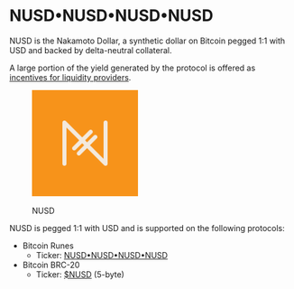 # NUSD•NUSD•NUSD•NUSD

NUSD is the Nakamoto Dollar, a synthetic dollar on Bitcoin pegged 1:1 with USD and backed by delta-neutral collateral.

A large portion of the yield generated by the protocol is offered as [incentives for liquidity providers](incentives/rewards-for-nusd-lp-providers.md).

<div align="left"><figure><img src=".gitbook/assets/NUSD Logo.png" alt="" width="188"><figcaption><p>NUSD</p></figcaption></figure></div>

NUSD is pegged 1:1 with USD and is supported on the following protocols:

* Bitcoin Runes
  * Ticker: [NUSD•NUSD•NUSD•NUSD](https://unisat.io/runes/detail/NUSD%E2%80%A2NUSD%E2%80%A2NUSD%E2%80%A2NUSD)&#x20;
* Bitcoin BRC-20
  * Ticker: [$NUSD](https://uniscan.cc/brc20/%24NUSD) (5-byte)
